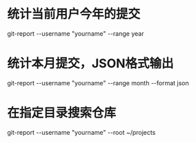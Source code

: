 # 统计当前用户今年的提交
git-report --username "yourname" --range year

# 统计本月提交，JSON格式输出
git-report --username "yourname" --range month --format json

# 在指定目录搜索仓库
git-report --username "yourname" --root ~/projects